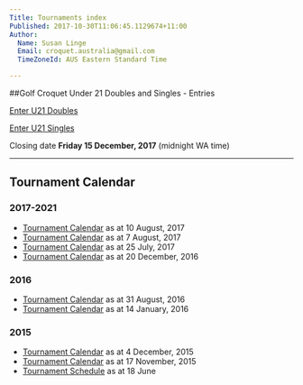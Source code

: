 ```yaml
---
Title: Tournaments index
Published: 2017-10-30T11:06:45.1129674+11:00
Author:
  Name: Susan Linge
  Email: croquet.australia@gmail.com
  TimeZoneId: AUS Eastern Standard Time

---
```

##Golf Croquet Under 21 Doubles and Singles - Entries

<a href="/tournaments/2018/gc/u21-doubles" class="btn btn-primary btn-lg" role="button">Enter U21 Doubles</a>

<a href="/tournaments/2018/gc/u21-singles" class="btn btn-primary btn-lg" role="button">Enter U21 Singles</a>

Closing date **Friday 15 December, 2017** (midnight WA time)


________________

## Tournament Calendar

### 2017-2021
- [Tournament Calendar](/tournaments/aca-tournament-calendar-as-at-august-2018.pdf) as at 10 August, 2017
- [Tournament Calendar](/tournaments/aca-tournament-calendar.pdf) as at 7 August, 2017
- [Tournament Calendar](/tournaments/aca-tournament-calendar.pdf) as at 25 July, 2017
- [Tournament Calendar](/tournaments/aca-tournament-calendar-as-at-20-dec-2016.pdf) as at 20 December, 2016

### 2016
- [Tournament Calendar](/tournaments/aca-tournament-calendar-as-at-31-august-2016.pdf) as at 31 August, 2016
- [Tournament Calendar](/aca-tournament-calendar-as-at-14-january-2016.pdf) as at 14 January, 2016

### 2015
- [Tournament Calendar](/2015-2019-aca-tournament-program-as-at-4-december.pdf) as at 4 December, 2015
- [Tournament Calendar](/2015-2019-aca-tournament-calendar-as-at-17-nov-2015.pdf) as at 17 November, 2015
- [Tournament Schedule](/2015-2019-aca-tournament-program-as-at-18-june-2015-2-.pdf) as at 18 June